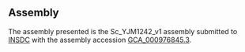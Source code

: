

Assembly
--------

The assembly presented is the Sc\_YJM1242\_v1 assembly submitted to
[INSDC](http://www.insdc.org) with the assembly accession
[GCA\_000976845.3](http://www.ebi.ac.uk/ena/data/view/GCA_000976845.3).
